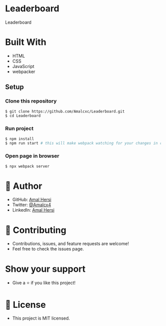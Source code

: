 # Leaderboard

Leaderboard

# Built With

- HTML
- CSS
- JavaScript
- webpacker

## Setup

### Clone this repository

```bash
$ git clone https://github.com/Amalcxc/Leaderboard.git
$ cd Leaderboard
```

### Run project

```bash
$ npm install
$ npm run start # this will make webpack watching for your changes in code
```

### Open page in browser
```bash
$ npx webpack server
```



# 👤 Author

- GitHub: [Amal Hersi](https://github.com/Amalcxc)
- Twitter: [@Amalcx4](https://twitter.com/home?lang=en)
- LinkedIn: [Amal Hersi](https://www.linkedin.com/in/amal-hersi-a29583205/)

# 🤝 Contributing

- Contributions, issues, and feature requests are welcome!
- Feel free to check the issues page.

# Show your support

- Give a ⭐️ if you like this project!

# 📝 License

- This project is MIT licensed.